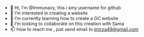 - 👋 Hi, I’m @Immunavy, this i smy username for github
- 👀 I’m interested in creating a website
- 🌱 I’m currently learning how to create a GC website
- 💞️ I’m looking to collaborate on this creation with Sama
- 📫 How to reach me , just send email to imirza49@gmail.com

<!---
Immunavy/Immunavy is a ✨ special ✨ repository because its `README.md` (this file) appears on your GitHub profile.
You can click the Preview link to take a look at your changes.
--->
